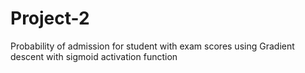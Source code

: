 # Project-2
Probability of admission for student with exam scores using Gradient descent with sigmoid activation function 
